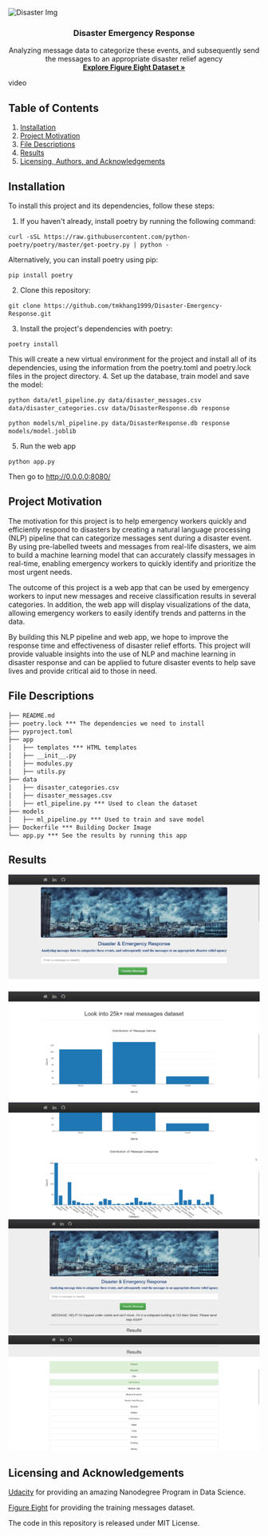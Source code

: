 
![Disaster Img](https://cdn.pixabay.com/photo/2017/11/08/12/57/storm-2930337_1280.jpg)

<h3 align="center">Disaster Emergency Response</h3>

<p align="center">
  Analyzing message data to categorize these events, and subsequently send the messages to an appropriate disaster relief agency
  <br>
  <a href="https://www.kaggle.com/datasets/sidharth178/disaster-response-messages?select=disaster_categories.csv"><strong>Explore Figure Eight Dataset »</strong></a>
</p>

video

## Table of Contents
1. [Installation](#installation)
2. [Project Motivation](#motivation)
3. [File Descriptions](#files)
4. [Results](#results)
5. [Licensing, Authors, and Acknowledgements](#licensing)

## Installation <a name="installation"></a>
To install this project and its dependencies, follow these steps:
1. If you haven't already, install poetry by running the following command:
```
curl -sSL https://raw.githubusercontent.com/python-poetry/poetry/master/get-poetry.py | python -
```
Alternatively, you can install poetry using pip:
```angular2html
pip install poetry
```
2. Clone this repository:
```angular2html
git clone https://github.com/tmkhang1999/Disaster-Emergency-Response.git
```
3. Install the project's dependencies with poetry:
```angular2html
poetry install
```
This will create a new virtual environment for the project and install all of its dependencies, using the information from the poetry.toml and poetry.lock files in the project directory.
4. Set up the database, train model and save the model:
```angular2html
python data/etl_pipeline.py data/disaster_messages.csv data/disaster_categories.csv data/DisasterResponse.db response
```
```angular2html
python models/ml_pipeline.py data/DisasterResponse.db response models/model.joblib
```
5. Run the web app
```angular2html
python app.py
```
Then go to http://0.0.0.0:8080/

## Project Motivation<a name="motivation"></a>
The motivation for this project is to help emergency workers quickly and efficiently respond to disasters by creating a natural language processing (NLP) pipeline that can categorize messages sent during a disaster event. By using pre-labelled tweets and messages from real-life disasters, we aim to build a machine learning model that can accurately classify messages in real-time, enabling emergency workers to quickly identify and prioritize the most urgent needs.

The outcome of this project is a web app that can be used by emergency workers to input new messages and receive classification results in several categories. In addition, the web app will display visualizations of the data, allowing emergency workers to easily identify trends and patterns in the data.

By building this NLP pipeline and web app, we hope to improve the response time and effectiveness of disaster relief efforts. This project will provide valuable insights into the use of NLP and machine learning in disaster response and can be applied to future disaster events to help save lives and provide critical aid to those in need.

## File Descriptions <a name="files"></a>
```angular2html
├── README.md
├── poetry.lock *** The dependencies we need to install
├── pyproject.toml
├── app
│   ├── templates *** HTML templates
│   ├── __init__.py
│   ├── modules.py
│   ├── utils.py
├── data
│   ├── disaster_categories.csv
│   ├── disaster_messages.csv
│   ├── etl_pipeline.py *** Used to clean the dataset
├── models
│   ├── ml_pipeline.py *** Used to train and save model
├── Dockerfile *** Building Docker Image
└── app.py *** See the results by running this app
```

## Results<a name="results"></a>
![img.png](img/img.png)
![img_1.png](img/img_1.png)
![img_2.png](img/img_2.png)
![img_3.png](img/img_3.png)
![img_4.png](img/img_4.png)


## Licensing and Acknowledgements<a name="licensing"></a>
[Udacity](https://www.udacity.com/) for providing an amazing Nanodegree Program in Data Science.

[Figure  Eight](https://appen.com/) for providing the training messages dataset.

The code in this repository is released under MIT License.

